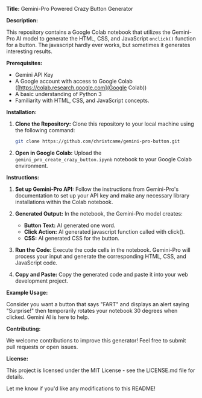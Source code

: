 **Title:** Gemini-Pro Powered Crazy Button Generator

**Description:**

This repository contains a Google Colab notebook that utilizes the Gemini-Pro AI model to generate the HTML, CSS, and JavaScript `onclick()` function for a button. The javascript hardly ever works, but sometimes it generates interesting results.  

**Prerequisites:**

 * Gemini API Key
 * A Google account with access to Google Colab ([https://colab.research.google.com](Google Colab))
* A basic understanding of Python 3
* Familiarity with HTML, CSS, and JavaScript concepts.

**Installation:**

1. **Clone the Repository:** 
   Clone this repository to your local machine using the following command:
   ```bash
   git clone https://github.com/christcame/gemini-pro-button.git
   ```

2. **Open in Google Colab:**
   Upload the `gemini_pro_create_crazy_button.ipynb` notebook to your Google Colab environment.

**Instructions:**

1. **Set up Gemini-Pro API:** 
   Follow the instructions from Gemini-Pro's documentation to set up your API key and make any necessary library installations within the Colab notebook. 

2. **Generated Output:**
   In the notebook, the Gemini-Pro model creates:
     * **Button Text:** AI generated one word.
     * **Click Action:** AI generated javascript function called with click().
     * **CSS:** AI generated CSS for the button.

3. **Run the Code:** 
    Execute the code cells in the notebook. Gemini-Pro will process your input and generate the corresponding HTML, CSS, and JavaScript code.

4. **Copy and Paste:**
     Copy the generated code and paste it into your web development project.

**Example Usage:**

Consider you want a button that says "FART" and displays an alert saying "Surprise!" then temporarily rotates your notebook 30 degrees when clicked. Gemini AI is here to help.

**Contributing:**

We welcome contributions to improve this generator!  Feel free to submit pull requests or open issues.

**License:** 

This project is licensed under the MIT License - see the LICENSE.md file for details. 

Let me know if you'd like any modifications to this README! 
